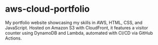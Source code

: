 # aws-cloud-portfolio

My portfolio website showcasing my skills in AWS, HTML, CSS, and JavaScript. Hosted on Amazon S3 with CloudFront, it features a visitor counter using DynamoDB and Lambda, automated with CI/CD via GitHub Actions.
